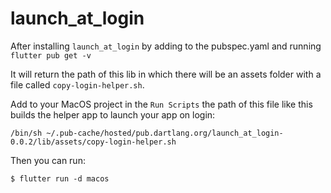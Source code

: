# launch_at_login

After installing `launch_at_login` by adding to the pubspec.yaml and running `flutter pub get -v`

It will return the path of this lib in which there will be an assets folder with a file called `copy-login-helper.sh`.

Add to your MacOS project in the `Run Scripts` the path of this file like this builds the helper app to launch your app on login:
```
/bin/sh ~/.pub-cache/hosted/pub.dartlang.org/launch_at_login-0.0.2/lib/assets/copy-login-helper.sh
```
Then you can run:
```
$ flutter run -d macos
```
